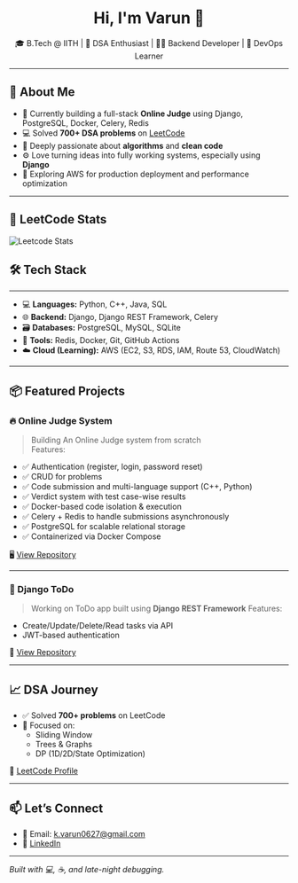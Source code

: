 <h1 align="center">Hi, I'm Varun 👋</h1>

<p align="center">
🎓 B.Tech @ IITH | 🧠 DSA Enthusiast | 🧑‍💻 Backend Developer | 🚀 DevOps Learner  
</p>

---

## 🚀 About Me

- 🔭 Currently building a full-stack **Online Judge** using Django, PostgreSQL, Docker, Celery, Redis  
- 💻 Solved **700+ DSA problems** on [LeetCode](https://leetcode.com/vk272006)
- 🧩 Deeply passionate about **algorithms** and **clean code**
- ⚙️ Love turning ideas into fully working systems, especially using **Django**
- 🌱 Exploring AWS for production deployment and performance optimization

---
## 🧠 LeetCode Stats

![Leetcode Stats](https://leetcard.jacoblin.cool/vk272006?theme=dark&font=Baloo&ext=contest)
## 🛠️ Tech Stack
---

- 💻 **Languages:** Python, C++, Java, SQL
- 🌐 **Backend:** Django, Django REST Framework, Celery
- 🗃️ **Databases:** PostgreSQL, MySQL, SQLite
- 🧰 **Tools:** Redis, Docker, Git, GitHub Actions
- ☁️ **Cloud (Learning):** AWS (EC2, S3, RDS, IAM, Route 53, CloudWatch)

---

## 📦 Featured Projects

### 🔥 Online Judge System
> Building An Online Judge system from scratch  
> Features:  
- ✅ Authentication (register, login, password reset)  
- ✅ CRUD for problems  
- ✅ Code submission and multi-language support (C++, Python)  
- ✅ Verdict system with test case-wise results  
- ✅ Docker-based code isolation & execution  
- ✅ Celery + Redis to handle submissions asynchronously  
- ✅ PostgreSQL for scalable relational storage  
- ✅ Containerized via Docker Compose  

🖥️ [View Repository](https://github.com/kvarun0627/OJ-Project)

---

### 📝 Django ToDo
> Working on ToDo app built using **Django REST Framework**
> Features:
- Create/Update/Delete/Read tasks via API
- JWT-based authentication

🔗 [View Repository](https://github.com/kvarun0627/TO-DO-using-DRF)

---

## 📈 DSA Journey

- ✅ Solved **700+ problems** on LeetCode  
- 🧠 Focused on:
  - Sliding Window
  - Trees & Graphs
  - DP (1D/2D/State Optimization)

📘 [LeetCode Profile](https://leetcode.com/vk272006)

---

## 📫 Let’s Connect

- 📧 Email: k.varun0627@gmail.com  
- 💼 [LinkedIn](https://www.linkedin.com/in/vk2705)

---

*Built with 💻, ☕, and late-night debugging.*
